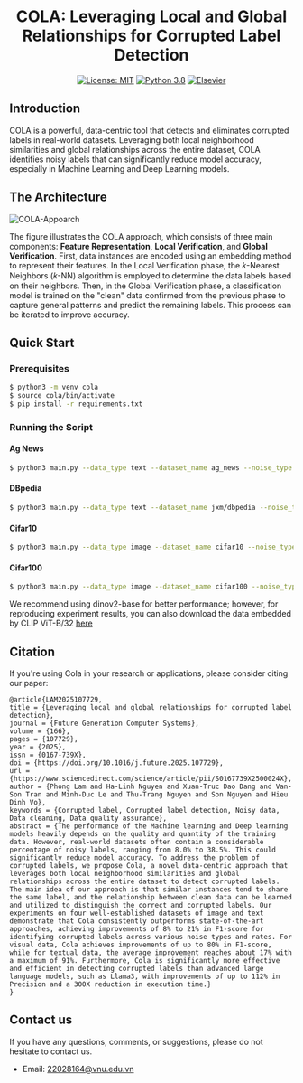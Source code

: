 <div align="center">

# COLA: Leveraging Local and Global Relationships for Corrupted Label Detection
[![License: MIT](https://img.shields.io/badge/License-MIT-green.svg)](https://opensource.org/licenses/MIT) [![Python 3.8](https://img.shields.io/badge/python-3.8+-blue.svg)](https://www.python.org/downloads/release/python-380/) 
[![Elsevier](https://img.shields.io/badge/📝-Paper-red)](https://www.sciencedirect.com/science/article/abs/pii/S0167739X2500024X#:~:text=In%20this%20paper%2C%20we%20introduce%20Cola%2C%20a%20novel,comprehensive%20and%20robust%20solution%20to%20corrupted%20label%20detection.)
</div>


## Introduction
COLA is a powerful, data-centric tool that detects and eliminates corrupted labels in real-world datasets. Leveraging both local neighborhood similarities and global relationships across the entire dataset, COLA identifies noisy labels that can significantly reduce model accuracy, especially in Machine Learning and Deep Learning models.

## The Architecture

![COLA-Appoarch](figs/COLA.png)

The figure illustrates the COLA approach, which consists of three main components: **Feature Representation**, **Local Verification**, and **Global Verification**. First, data instances are encoded using an embedding method to represent their features. In the Local Verification phase, the 𝑘-Nearest Neighbors (𝑘-NN) algorithm is employed to determine the data labels based on their neighbors. Then, in the Global Verification phase, a classification model is trained on the "clean" data confirmed from the previous phase to capture general patterns and predict the remaining labels. This process can be iterated to improve accuracy.

## Quick Start
### Prerequisites
```bash
$ python3 -m venv cola
$ source cola/bin/activate
$ pip install -r requirements.txt
```
### Running the Script

#### Ag News
```bash
$ python3 main.py --data_type text --dataset_name ag_news --noise_type sym --error_rate 0.05 --encode_model bert-base-uncased
```

#### DBpedia
```bash
$ python3 main.py --data_type text --dataset_name jxm/dbpedia --noise_type sym --error_rate 0.05 --encode_model bert-base-uncased
```

#### Cifar10
```bash
$ python3 main.py --data_type image --dataset_name cifar10 --noise_type sym --error_rate 0.05 --encode_model facebook/dinov2-base
```

#### Cifar100
```bash
$ python3 main.py --data_type image --dataset_name cifar100 --noise_type sym --error_rate 0.05 --encode_model facebook/dinov2-base
```

We recommend using dinov2-base for better performance; however, for reproducing experiment results, you can also download the data embedded by CLIP ViT-B/32 [here](https://drive.google.com/drive/folders/1b6U_x3NzdXa7tc23CkN5aEMdHS44kVhX?usp=sharing)

## Citation
If you're using Cola in your research or applications, please consider citing our paper:
```
@article{LAM2025107729,
title = {Leveraging local and global relationships for corrupted label detection},
journal = {Future Generation Computer Systems},
volume = {166},
pages = {107729},
year = {2025},
issn = {0167-739X},
doi = {https://doi.org/10.1016/j.future.2025.107729},
url = {https://www.sciencedirect.com/science/article/pii/S0167739X2500024X},
author = {Phong Lam and Ha-Linh Nguyen and Xuan-Truc Dao Dang and Van-Son Tran and Minh-Duc Le and Thu-Trang Nguyen and Son Nguyen and Hieu Dinh Vo},
keywords = {Corrupted label, Corrupted label detection, Noisy data, Data cleaning, Data quality assurance},
abstract = {The performance of the Machine learning and Deep learning models heavily depends on the quality and quantity of the training data. However, real-world datasets often contain a considerable percentage of noisy labels, ranging from 8.0% to 38.5%. This could significantly reduce model accuracy. To address the problem of corrupted labels, we propose Cola, a novel data-centric approach that leverages both local neighborhood similarities and global relationships across the entire dataset to detect corrupted labels. The main idea of our approach is that similar instances tend to share the same label, and the relationship between clean data can be learned and utilized to distinguish the correct and corrupted labels. Our experiments on four well-established datasets of image and text demonstrate that Cola consistently outperforms state-of-the-art approaches, achieving improvements of 8% to 21% in F1-score for identifying corrupted labels across various noise types and rates. For visual data, Cola achieves improvements of up to 80% in F1-score, while for textual data, the average improvement reaches about 17% with a maximum of 91%. Furthermore, Cola is significantly more effective and efficient in detecting corrupted labels than advanced large language models, such as Llama3, with improvements of up to 112% in Precision and a 300X reduction in execution time.}
}
```

## Contact us
If you have any questions, comments, or suggestions, please do not hesitate to contact us.
- Email: 22028164@vnu.edu.vn

